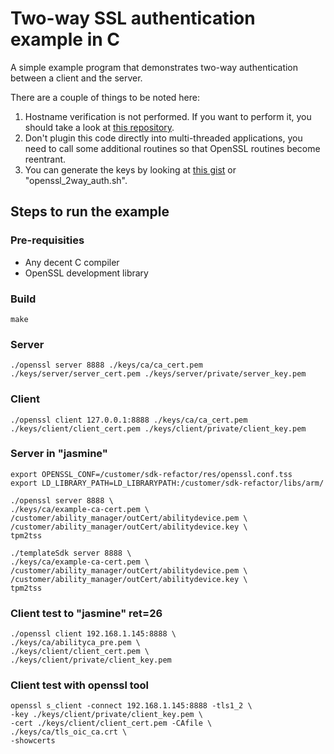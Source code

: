 # Two-way SSL authentication example in C

A simple example program that demonstrates two-way authentication between a client
and the server.

There are a couple of things to be noted here:

1. Hostname verification is not performed. If you want to perform it, you should take a look at [this repository](https://github.com/iSECPartners/ssl-conservatory).
2. Don't plugin this code directly into multi-threaded applications, you need to call some additional routines so that OpenSSL routines become reentrant.
3. You can generate the keys by looking at [this gist](https://gist.github.com/zapstar/4b51d7cfa74c7e709fcdaace19233443) or "openssl_2way_auth.sh".

## Steps to run the example

### Pre-requisities
* Any decent C compiler
* OpenSSL development library

### Build
```
make
```

### Server
```
./openssl server 8888 ./keys/ca/ca_cert.pem ./keys/server/server_cert.pem ./keys/server/private/server_key.pem
```

### Client
```
./openssl client 127.0.0.1:8888 ./keys/ca/ca_cert.pem ./keys/client/client_cert.pem ./keys/client/private/client_key.pem
```

### Server in "jasmine"
```
export OPENSSL_CONF=/customer/sdk-refactor/res/openssl.conf.tss
export LD_LIBRARY_PATH=LD_LIBRARYPATH:/customer/sdk-refactor/libs/arm/

```

```
./openssl server 8888 \
./keys/ca/example-ca-cert.pem \
/customer/ability_manager/outCert/abilitydevice.pem \
/customer/ability_manager/outCert/abilitydevice.key \
tpm2tss
```

```
./templateSdk server 8888 \
./keys/ca/example-ca-cert.pem \
/customer/ability_manager/outCert/abilitydevice.pem \
/customer/ability_manager/outCert/abilitydevice.key \
tpm2tss
```
### Client test to "jasmine" ret=26
```
./openssl client 192.168.1.145:8888 \
./keys/ca/abilityca_pre.pem \
./keys/client/client_cert.pem \
./keys/client/private/client_key.pem
```

### Client test with openssl tool
```
openssl s_client -connect 192.168.1.145:8888 -tls1_2 \
-key ./keys/client/private/client_key.pem \
-cert ./keys/client/client_cert.pem -CAfile \
./keys/ca/tls_oic_ca.crt \
-showcerts
```